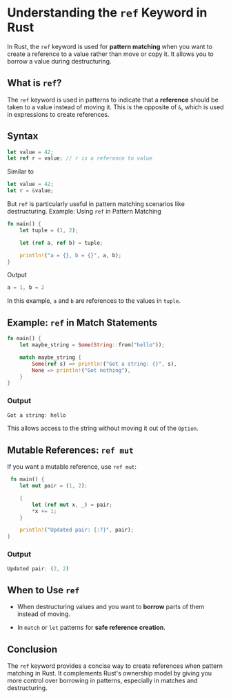 # Understanding the `ref` Keyword in Rust

In Rust, the `ref` keyword is used for **pattern matching** when you want to create a reference to a value rather than move or copy it. It allows you to borrow a value during destructuring.

## What is `ref`?

The `ref` keyword is used in patterns to indicate that a **reference** should be taken to a value instead of moving it. This is the opposite of `&`, which is used in expressions to create references.

## Syntax

```rust
let value = 42;
let ref r = value; // r is a reference to value
```
Similar to 
```rust
let value = 42;
let r = &value;
```
But `ref` is particularly useful in pattern matching scenarios like destructuring.
Example: Using `ref` in Pattern Matching
```rust
fn main() {
    let tuple = (1, 2);

    let (ref a, ref b) = tuple;

    println!("a = {}, b = {}", a, b);
}
```

Output
```rust
a = 1, b = 2
```
In this example, `a` and `b` are references to the values in `tuple`.

## Example: `ref` in Match Statements

```rust
fn main() {
    let maybe_string = Some(String::from("hello"));

    match maybe_string {
        Some(ref s) => println!("Got a string: {}", s),
        None => println!("Got nothing"),
    }
}

```

### Output
```rust
Got a string: hello
```

This allows access to the string without moving it out of the `Option`.

## Mutable References: `ref mut`

If you want a mutable reference, use `ref mut`:

```rust
 fn main() {
    let mut pair = (1, 2);

    {
        let (ref mut x, _) = pair;
        *x += 1;
    }

    println!("Updated pair: {:?}", pair);
}
```
### Output
```rust
Updated pair: (2, 2)

```

## When to Use `ref`

- When destructuring values and you want to **borrow** parts of them instead of moving.
    
- In `match` or `let` patterns for **safe reference creation**.
    

## Conclusion

The `ref` keyword provides a concise way to create references when pattern matching in Rust. It complements Rust's ownership model by giving you more control over borrowing in patterns, especially in matches and destructuring.